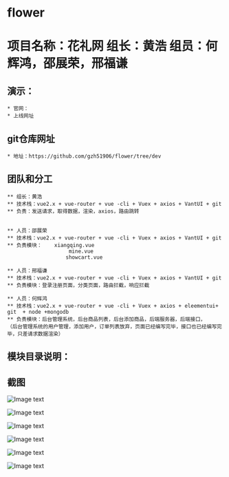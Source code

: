 # flower
# 项目名称：花礼网      组长：黄浩   组员：何辉鸿，邵展荣，邢福谦
## 演示：
    * 官网：
    * 上线网址
    
## git仓库网址
    * 地址：https://github.com/gzh51906/flower/tree/dev

## 团队和分工
    ** 组长：黄浩
    ** 技术栈：vue2.x + vue-router + vue -cli + Vuex + axios + VantUI + git
    ** 负责：发送请求，取得数据，渲染，axios，路由跳转
    
    
    ** 人员：邵展荣
    ** 技术栈：vue2.x + vue-router + vue -cli + Vuex + axios + VantUI + git
    ** 负责模块：    xiangqing.vue 
                        mine.vue
                       showcart.vue 
    
    ** 人员：邢福谦
    ** 技术栈：vue2.x + vue-router + vue -cli + Vuex + axios + VantUI + git
    ** 负责模块：登录注册页面，分类页面，路由拦截，响应拦截
    
    ** 人员：何辉鸿
    ** 技术栈：vue2.x + vue-router + vue -cli + Vuex + axios + eleementui+ git  + node +mongodb
    ** 负责模块：后台管理系统，后台商品列表，后台添加商品，后端服务器，后端接口，
    （后台管理系统的用户管理，添加用户，订单列表放弃，页面已经编写完毕，接口也已经编写完毕，只差请求数据渲染）

## 模块目录说明：

## 截图

 ![Image text](https://github.com/gzh51906/flower/blob/dev/img-folder/08.png)
 
 ![Image text](https://github.com/gzh51906/flower/blob/dev/img-folder/30.png)
 
 ![Image text](https://github.com/gzh51906/flower/blob/dev/img-folder/50.png)

![Image text](https://github.com/gzh51906/flower/blob/dev/img-folder/Home.png)

![Image text](https://github.com/gzh51906/flower/blob/dev/img-folder/mine.png)

![Image text](https://github.com/gzh51906/flower/blob/dev/img-folder/showcart.png)
